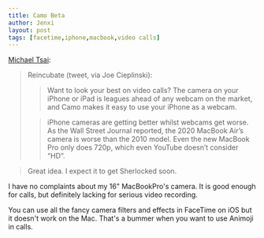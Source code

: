 ```yaml
---
title: Camo Beta
author: Jenxi
layout: post
tags: [facetime,iphone,macbook,video calls]
---
```

[Michael Tsai](https://mjtsai.com/blog/2020/05/28/camo-beta/):

> Reincubate (tweet, via Joe Cieplinski):
>
>> Want to look your best on video calls? The camera on your iPhone or iPad is leagues ahead of any webcam on the market, and Camo makes it easy to use your iPhone as a webcam.
>
>> iPhone cameras are getting better whilst webcams get worse. As the Wall Street Journal reported, the 2020 MacBook Air’s camera is worse than the 2010 model. Even the new MacBook Pro only does 720p, which even YouTube doesn’t consider “HD”.

> Great idea. I expect it to get Sherlocked soon.

I have no complaints about my 16" MacBookPro's camera. It is good enough for calls, but definitely lacking for serious video recording.

You can use all the fancy camera filters and effects in FaceTime on iOS but it doesn't work on the Mac. That's a bummer when you want to use Animoji in calls.